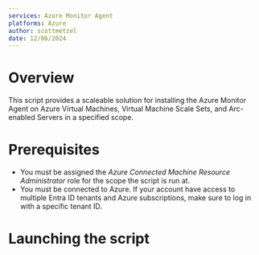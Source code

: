 ```yaml
---
services: Azure Monitor Agent
platforms: Azure
author: scottmetzel
date: 12/06/2024
---
```

# Overview

This script provides a scaleable solution for installing the Azure Monitor Agent on Azure Virtual Machines, Virtual Machine Scale Sets, and Arc-enabled Servers in a specified scope.

# Prerequisites

- You must be assigned the *Azure Connected Machine Resource Administrator* role for the scope the script is run at.
- You must be connected to Azure. If your account have access to multiple Entra ID tenants and Azure subscriptions, make sure to log in with a specific tenant ID.


# Launching the script